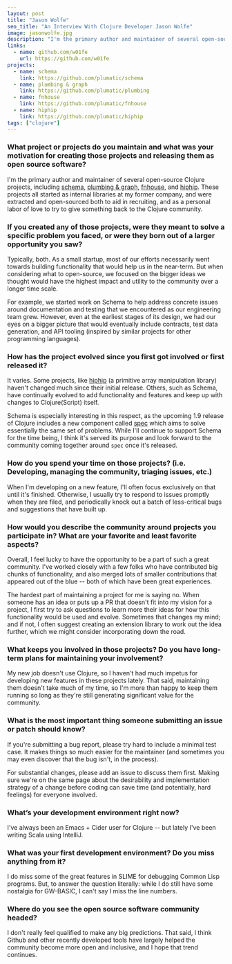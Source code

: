 ```yaml
---
layout: post
title: "Jason Wolfe"
seo_title: "An Interview With Clojure Developer Jason Wolfe"
image: jasonwolfe.jpg
description: "I'm the primary author and maintainer of several open-source Clojure projects, including schema, plumbing & graph, fnhouse, hiphip."
links:
  - name: github.com/w01fe
    url: https://github.com/w01fe
projects:
  - name: schema
    link: https://github.com/plumatic/schema
  - name: plumbing & graph
    link: https://github.com/plumatic/plumbing
  - name: fnhouse
    link: https://github.com/plumatic/fnhouse
  - name: hiphip
    link: https://github.com/plumatic/hiphip
tags: ["clojure"]
---
```


### What project or projects do you maintain and what was your motivation for creating those projects and releasing them as open source software?

I'm the primary author and maintainer of several open-source Clojure projects, including [schema](https://github.com/plumatic/schema), [plumbing & graph](https://github.com/plumatic/plumbing), [fnhouse](https://github.com/plumatic/fnhouse), and [hiphip](https://github.com/plumatic/hiphip).   These projects all started as internal libraries at my former company, and were extracted and open-sourced both to aid in recruiting, and as a personal labor of love to try to give something back to the Clojure community.


### If you created any of those projects, were they meant to solve a specific problem you faced, or were they born out of a larger opportunity you saw?

Typically, both.  As a small startup, most of our efforts necessarily went towards building functionality that would help us in the near-term.  But when considering what to open-source, we focused on the bigger ideas we thought would have the highest impact and utility to the community over a longer time scale.

For example, we started work on Schema to help address concrete issues around documentation and testing that we encountered as our engineering team grew.  However, even at the earliest stages of its design, we had our eyes on a bigger picture that would eventually include contracts, test data generation, and API tooling (inspired by similar projects for other programming languages).  


### How has the project evolved since you first got involved or first released it?

It varies.  Some projects, like [hiphip](https://github.com/plumatic/hiphip) (a primitive array manipulation library) haven't changed much since their initial release.  Others, such as Schema, have continually evolved to add functionality and features and keep up with changes to Clojure(Script) itself.

Schema is especially interesting in this respect, as the upcoming 1.9 release of Clojure includes a new component called [spec](http://clojure.org/about/spec) which aims to solve essentially the same set of problems.  While I'll continue to support Schema for the time being, I think it's served its purpose and look forward to the community coming together around `spec` once it's released.


### How do you spend your time on those projects? (i.e. Developing, managing the community, triaging issues, etc.)

When I'm developing on a new feature, I'll often focus exclusively on that until it's finished.  Otherwise, I usually try to respond to issues promptly when they are filed, and periodically knock out a batch of less-critical bugs and suggestions that have built up.


### How would you describe the community around projects you participate in? What are your favorite and least favorite aspects?

Overall, I feel lucky to have the opportunity to be a part of such a great community.  I've worked closely with a few folks who have contributed big chunks of functionality, and also merged lots of smaller contributions that appeared out of the blue -- both of which have been great experiences.

The hardest part of maintaining a project for me is saying no.  When someone has an idea or puts up a PR that doesn't fit into my vision for a project, I first try to ask questions to learn more their ideas for how this functionality would be used and evolve.  Sometimes that changes my mind; and if not, I often suggest creating an extension library to work out the idea further, which we might consider incorporating down the road.


### What keeps you involved in those projects? Do you have long-term plans for maintaining your involvement?

My new job doesn't use Clojure, so I haven't had much impetus for developing new features in these projects lately.  That said, maintaining them doesn't take much of my time, so I'm more than happy to keep them running so long as they're still generating significant value for the community.


### What is the most important thing someone submitting an issue or patch should know?

If you're submitting a bug report, please try hard to include a minimal test case.  It makes things so much easier for the maintainer (and sometimes you may even discover that the bug isn't, in the process).  

For substantial changes, please add an issue to discuss them first.  Making sure we're on the same page about the desirability and implementation strategy of a change before coding can save time (and potentially, hard feelings) for everyone involved.


### What’s your development environment right now?

I've always been an Emacs + Cider user for Clojure -- but lately I've been writing Scala using IntelliJ.   


### What was your first development environment? Do you miss anything from it?

I do miss some of the great features in SLIME for debugging Common Lisp programs.  But, to answer the question literally: while I do still have some nostalgia for GW-BASIC, I can't say I miss the line numbers.  


### Where do you see the open source software community headed?

I don't really feel qualified to make any big predictions.  That said, I think Github and other recently developed tools have largely helped the community become more open and inclusive, and I hope that trend continues.  
